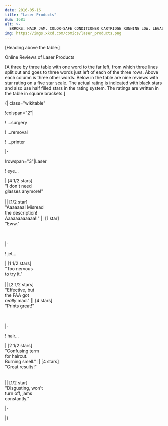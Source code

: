 ```yaml
---
date: 2016-05-16
title: "Laser Products"
num: 1681
alt: >-
  ERRORS: HAIR JAM. COLOR-SAFE CONDITIONER CARTRIDGE RUNNING LOW. LEGAL-SIZE HAIR TRAY EMPTY, USING LETTER-SIZE HAIR ONLY.
img: https://imgs.xkcd.com/comics/laser_products.png
---
```

[Heading above the table:]

Online Reviews of Laser Products

[A three by three table with one word to the far left, from which three lines split out and goes to three words just left of each of the three rows. Above each column is three other words. Below in the table are nine reviews with star rating on a five star scale. The actual rating is indicated with black stars and also use half filled stars in the rating system. The ratings are written in the table in square brackets.]

{| class="wikitable"

!colspan="2"|

! ...surgery

! ...removal

! ...printer

|-

!rowspan="3"|Laser

! eye...

| [4 1/2 stars]<br>"I don't need<br>glasses anymore!"<br><br> || [1/2 star]<br>"Aaaaaaa! Misread<br>the description!<br>Aaaaaaaaaaaa!!" || [1 star]<br>"Eww."<br><br><br>

|-

! jet...

| [1 1/2 stars]<br>"Too nervous<br>to try it."<br><br> || [2 1/2 stars]<br>"Effective, but<br>the FAA got<br>*really* mad." || [4 stars]<br>"Prints great!"<br><br><br>

|-

! hair...

| [2 1/2 stars]<br>"Confusing term<br>for haircut.<br>Burning smell." || [4 stars]<br>"Great results!"<br><br><br> || [1/2 star]<br>"Disgusting, won't<br>turn off, jams<br>constantly."<br>

|-

|}